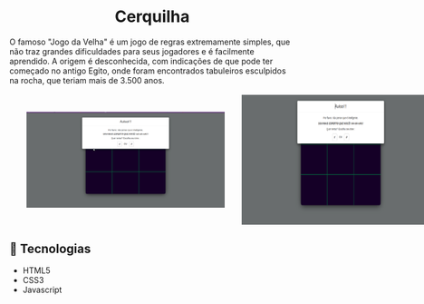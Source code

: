 <h1 align="center">
  Cerquilha
</h1>
O famoso "Jogo da Velha" é um jogo de regras extremamente simples, que não traz grandes dificuldades para seus jogadores e é facilmente aprendido. A origem é desconhecida, com indicações de que pode ter começado no antigo Egito, onde foram encontrados tabuleiros esculpidos na rocha, que teriam mais de 3.500 anos.
</br></br>

<div align="center" style="display: flex; flex-direction: row">
  <img alt="Cerquilha" src="assets/img/cerquilha.gif" width="350px" style="margin: 30px 30px"/>
  <img alt="Cerquilha" src="assets/img/cerquilha_1.png" width="350px">
</div>

## 🚀 Tecnologias

<ul>
  <li>HTML5</li>
  <li>CSS3</li>
  <li>Javascript</li>
</ul>
